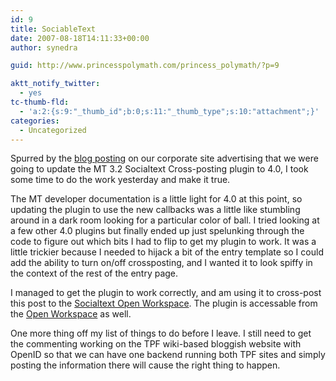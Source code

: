 ```yaml
---
id: 9
title: SociableText
date: 2007-08-18T14:11:33+00:00
author: synedra

guid: http://www.princesspolymath.com/princess_polymath/?p=9

aktt_notify_twitter:
  - yes
tc-thumb-fld:
  - 'a:2:{s:9:"_thumb_id";b:0;s:11:"_thumb_type";s:10:"attachment";}'
categories:
  - Uncategorized
---
```

Spurred by the [blog posting](http://www.socialtext.com/movable-path) on our corporate site advertising that we were going to update the MT 3.2 Socialtext Cross-posting plugin to 4.0, I took some time to do the work yesterday and make it true.
  
The MT developer documentation is a little light for 4.0 at this point, so updating the plugin to use the new callbacks was a little like stumbling around in a dark room looking for a particular color of ball. I tried looking at a few other 4.0 plugins but finally ended up just spelunking through the code to figure out which bits I had to flip to get my plugin to work. It was a little trickier because I needed to hijack a bit of the entry template so I could add the ability to turn on/off crossposting, and I wanted it to look spiffy in the context of the rest of the entry page.
  
I managed to get the plugin to work correctly, and am using it to cross-post this post to the [Socialtext Open Workspace](http://www.socialtext.net/open). The plugin is accessable from the [Open Workspace](http://www.socialtext.net/open/index.cgi?sociable_type_movable_type_4_0_socialtext_cross_posting_plugin) as well.
  
One more thing off my list of things to do before I leave. I still need to get the commenting working on the TPF wiki-based bloggish website with OpenID so that we can have one backend running both TPF sites and simply posting the information there will cause the right thing to happen.